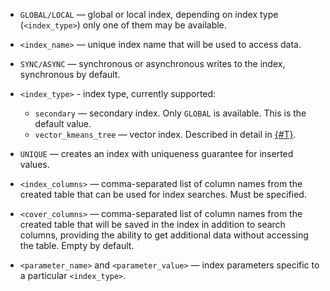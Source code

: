 * `GLOBAL/LOCAL` — global or local index, depending on index type (`<index_type>`) only one of them may be available.
* `<index_name>` — unique index name that will be used to access data.
* `SYNC/ASYNC` — synchronous or asynchronous writes to the index, synchronous by default.
* `<index_type>` - index type, currently supported:

    * `secondary` — secondary index. Only `GLOBAL` is available. This is the default value.
    * `vector_kmeans_tree` — vector index. Described in detail in [{#T}](../create_table/vector_index.md).

* `UNIQUE` — creates an index with uniqueness guarantee for inserted values.
* `<index_columns>` — comma-separated list of column names from the created table that can be used for index searches. Must be specified.
* `<cover_columns>` — comma-separated list of column names from the created table that will be saved in the index in addition to search columns, providing the ability to get additional data without accessing the table. Empty by default.
* `<parameter_name>` and `<parameter_value>` — index parameters specific to a particular `<index_type>`.